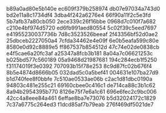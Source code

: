 b89a0ad80e5b140e
ec609f379b258974
db07e97034a743d0
bd2e11a8c1734df4
3dba4f242a6276e4
66f90a11f2c5e3fd
5b7afb37a80cb050
2ece339c26f16bbe
0968d7c010f7a682
c210e4bf974d5720
ed6fb991aed80554
5c02f39c5eed7697
e41955230037736b
7d8c3523526beeaf
2f43356bf52d0ae2
25dbceb2227050a4
7cfda34462e4e09f
6e0b5eafa599c80e
8580e0d92c8889e5
ff867537b854512d
47c74e02de0838cb
e4f5cae6a20fc3af
a25347a8fcb3b181
8a04a7c06621253c
b025bd577c560189
05a9468d21987681
194c284ecb1f5250
f31174019f3e0392
707093b15f78e253
8c9d87fc02b676f4
8b5e4874d8666b05
032dad5c0a5bef41
004631e107ba27d9
b1d740fee8f0bbfe
7c510ae0533ae06b
c2ac1d81dbc0190a
94803c481e255c21
69160cbee0c416c1
de714ca88c3b1c62
8a94b2954395b770
8126e75f7e6a1c61
696e6fec2c9bc006
42cc4a8eee84a461
6effae8ba7e73076
b5d32024172c1829
7c37a6775c264ed3
f1dcd85af7b79eab
276f469df5021de7
